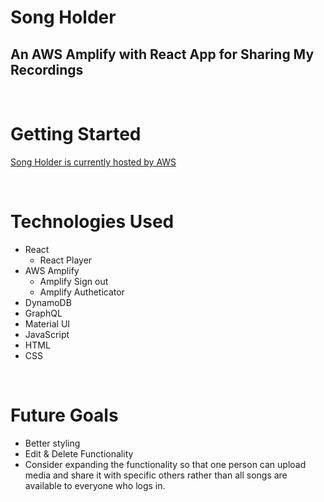 
# Song Holder

## An AWS Amplify with React App for Sharing My Recordings

<br/>

# Getting Started

[Song Holder is currently hosted by AWS](https://main.d3p5dvh8kwphb8.amplifyapp.com) <br />

<br/>

# Technologies Used
* React
  * React Player
* AWS Amplify
  * Amplify Sign out 
  * Amplify Autheticator
* DynamoDB
* GraphQL
* Material UI
* JavaScript
* HTML
* CSS
<br/>

# Future Goals
* Better styling
* Edit & Delete Functionality
* Consider expanding the functionality so that one person can upload media and share it with specific others rather than all songs are available to everyone who logs in. 